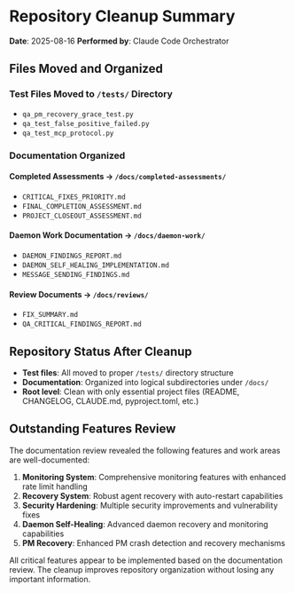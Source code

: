 # Repository Cleanup Summary

**Date**: 2025-08-16
**Performed by**: Claude Code Orchestrator

## Files Moved and Organized

### Test Files Moved to `/tests/` Directory
- `qa_pm_recovery_grace_test.py`
- `qa_test_false_positive_failed.py`
- `qa_test_mcp_protocol.py`

### Documentation Organized

#### Completed Assessments → `/docs/completed-assessments/`
- `CRITICAL_FIXES_PRIORITY.md`
- `FINAL_COMPLETION_ASSESSMENT.md`
- `PROJECT_CLOSEOUT_ASSESSMENT.md`

#### Daemon Work Documentation → `/docs/daemon-work/`
- `DAEMON_FINDINGS_REPORT.md`
- `DAEMON_SELF_HEALING_IMPLEMENTATION.md`
- `MESSAGE_SENDING_FINDINGS.md`

#### Review Documents → `/docs/reviews/`
- `FIX_SUMMARY.md`
- `QA_CRITICAL_FINDINGS_REPORT.md`

## Repository Status After Cleanup

- **Test files**: All moved to proper `/tests/` directory structure
- **Documentation**: Organized into logical subdirectories under `/docs/`
- **Root level**: Clean with only essential project files (README, CHANGELOG, CLAUDE.md, pyproject.toml, etc.)

## Outstanding Features Review

The documentation review revealed the following features and work areas are well-documented:

1. **Monitoring System**: Comprehensive monitoring features with enhanced rate limit handling
2. **Recovery System**: Robust agent recovery with auto-restart capabilities
3. **Security Hardening**: Multiple security improvements and vulnerability fixes
4. **Daemon Self-Healing**: Advanced daemon recovery and monitoring capabilities
5. **PM Recovery**: Enhanced PM crash detection and recovery mechanisms

All critical features appear to be implemented based on the documentation review. The cleanup improves repository organization without losing any important information.
